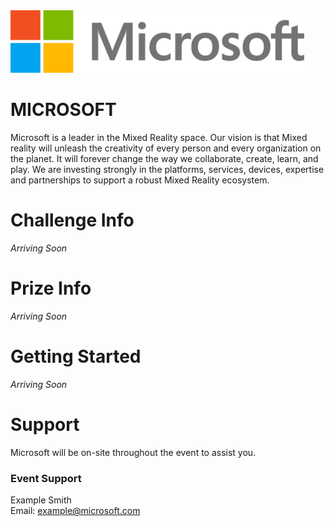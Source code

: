 <img src="./logos/Microsoft.png" height="100"/>   

# MICROSOFT
<!-- What does your company do? What makes you interesting? Why should a team use your tech? Enter text below: -->
Microsoft is a leader in the Mixed Reality space.  Our vision is that Mixed reality will unleash the creativity of every person and every organization on the planet. It will forever change the way we collaborate, create, learn, and play. We are investing strongly in the platforms, services, devices, expertise and partnerships to support a robust Mixed Reality ecosystem.

# Challenge Info
<!-- What are you looking for? How will teams be judged? Enter text below:  -->
_Arriving Soon_


# Prize Info
<!-- What is your sponsor prize? Is it one for each member? Enter text below: -->
_Arriving Soon_

# Getting Started
<!-- How do teams use your tech? Do you have links to resources? Are there directories here that include sample projects? Enter text below: -->
_Arriving Soon_

# Support

Microsoft will be on-site throughout the event to assist you.

### Event Support
<!-- Add every member of your team here, provide as much detail as possible and use the format below -->
<!-- Leave each </br> where it is, they are used to make the formatting here nice! -->
Example Smith </br>
Email: example@microsoft.com </br>

